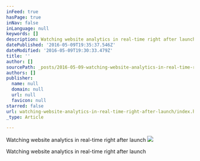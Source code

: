 ```yaml
---
inFeed: true
hasPage: true
inNav: false
inLanguage: null
keywords: []
description: Watching website analytics in real-time right after launch
datePublished: '2016-05-09T19:35:37.546Z'
dateModified: '2016-05-09T19:30:33.479Z'
title: ''
author: []
sourcePath: _posts/2016-05-09-watching-website-analytics-in-real-time-right-after-launch.md
authors: []
publisher:
  name: null
  domain: null
  url: null
  favicon: null
starred: false
url: watching-website-analytics-in-real-time-right-after-launch/index.html
_type: Article

---
```

Watching website analytics in real-time right after launch
![](https://the-grid-user-content.s3-us-west-2.amazonaws.com/226c3a95-dd75-4e6c-a906-e53a8683770c.jpg)

Watching website analytics in real-time right after launch